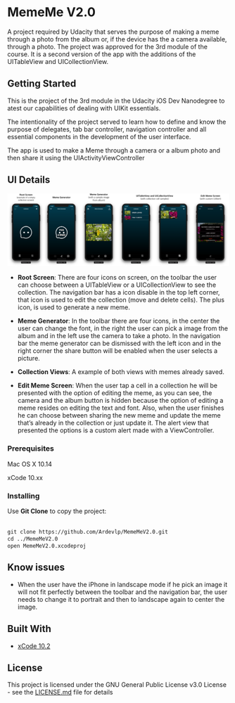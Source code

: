 # MemeMe V2.0

A project required by Udacity that serves the purpose of making a meme through a photo from the album or, if the device has the a camera available, through a photo.
The project was approved for the 3rd module of the course.
It is a second version of the app with the additions of the UITableView and UICollectionView.

## Getting Started

This is the project of the 3rd module in the Udacity iOS Dev Nanodegree to atest our capabilities of dealing with UIKit essentials.

The intentionality of the project served to learn how to define and know the purpose of delegates, tab bar controller, navigation controller and all essential components in the development of the user interface.

The app is used to make a Meme through a camera or a album photo and then share it using the UIActivityViewController

## UI Details

<img src=Images/MemeMeUI.png>

- **Root Screen**: There are four icons on screen, on the toolbar the user can choose between a UITableView or a UICollectionView to see the collection. The navigation bar has a icon disable in the top left corner, that icon is used to edit the collection (move and delete cells). The plus icon, is used to generate a new meme.

- **Meme Generator**: In the toolbar there are four icons, in the center the user can change the font, in the right the user can pick a image from the album and in the left use the camera to take a photo. In the navigation bar the meme generator can be dismissed with the left icon and in the right corner the share button will be enabled when the user selects a picture. 

- **Collection Views**: A example of both views with memes already saved.

- **Edit Meme Screen**: When the user tap a cell in a collection he will be presented with the option of editing the meme, as you can see, the camera and the album button is hidden because the option of editing a meme resides on editing the text and font. Also, when the user finishes he can choose between sharing the new meme and update the meme that’s already in the collection or just update it. The alert view that presented the options is a custom alert made with a ViewController.

### Prerequisites

Mac OS X 10.14

xCode 10.xx

### Installing

Use **Git Clone** to copy the project:

```

git clone https://github.com/Ardevlp/MemeMeV2.0.git
cd ../MemeMeV2.0
open MemeMeV2.0.xcodeproj

```


## Know issues 

- When the user have the iPhone in landscape mode if he pick an image it will not fit perfectly between the toolbar and the navigation bar, the user needs to change it to portrait and then to landscape again to center the image.

## Built With

* [xCode 10.2](https://developer.apple.com/xcode/) 

## License

This project is licensed under the GNU General Public License v3.0 License - see the [LICENSE.md](LICENSE.md) file for details
 
